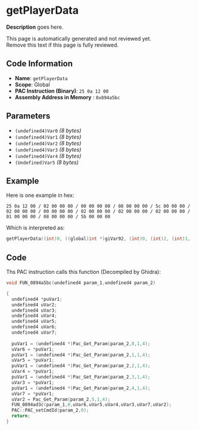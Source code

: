 # getPlayerData

**Description** goes here.

This page is automatically generated and not reviewed yet.<br>Remove this text if this page is fully reviewed.

## Code Information

- **Name**: `getPlayerData`
- **Scope**: Global
- **PAC Instruction (Binary)**: `25 0a 12 00`
- **Assembly Address in Memory** : `0x894a5bc`

## Parameters

- `(undefined4)Var0` *(8 bytes)*
- `(undefined4)Var1` *(8 bytes)*
- `(undefined4)Var2` *(8 bytes)*
- `(undefined4)Var3` *(8 bytes)*
- `(undefined4)Var4` *(8 bytes)*
- `(Undefined)Var5` *(8 bytes)*

## Example

Here is one example in hex:

```25 0a 12 00 / 02 00 00 00 / 00 00 00 00 / 08 00 00 00 / 5c 00 00 00 / 02 00 00 00 / 00 00 00 00 / 02 00 00 00 / 02 00 00 00 / 02 00 00 00 / 01 00 00 00 / 08 00 00 00 / 5b 00 00 00```

Which is interpreted as:

```c
getPlayerData((int)0, ((global)int *)giVar92, (int)0, (int)2, (int)1, ((global)int *)giVar91)
```

## Code

Ths PAC instruction calls this function (Decompiled by Ghidra):

```c
void FUN_0894a5bc(undefined4 param_1,undefined4 param_2)

{
  undefined4 *puVar1;
  undefined4 uVar2;
  undefined4 uVar3;
  undefined4 uVar4;
  undefined4 uVar5;
  undefined4 uVar6;
  undefined4 uVar7;
  
  puVar1 = (undefined4 *)Pac_Get_Param(param_2,0,1,4);
  uVar6 = *puVar1;
  puVar1 = (undefined4 *)Pac_Get_Param(param_2,1,1,4);
  uVar5 = *puVar1;
  puVar1 = (undefined4 *)Pac_Get_Param(param_2,2,1,4);
  uVar4 = *puVar1;
  puVar1 = (undefined4 *)Pac_Get_Param(param_2,3,1,4);
  uVar3 = *puVar1;
  puVar1 = (undefined4 *)Pac_Get_Param(param_2,4,1,4);
  uVar7 = *puVar1;
  uVar2 = Pac_Get_Param(param_2,5,1,4);
  FUN_0894ad3c(param_1,0,uVar6,uVar5,uVar4,uVar3,uVar7,uVar2);
  PAC::PAC_setCmdId(param_2,0);
  return;
}
```

